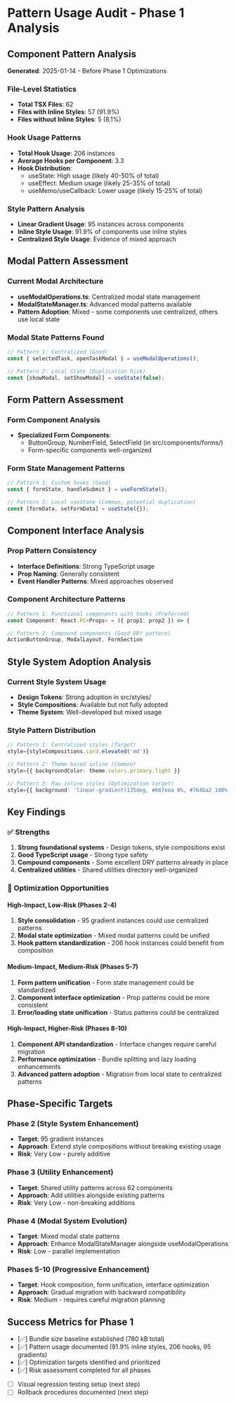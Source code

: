# Pattern Usage Audit - Phase 1 Analysis

## Component Pattern Analysis
**Generated**: 2025-01-14 - Before Phase 1 Optimizations

### File-Level Statistics
- **Total TSX Files**: 62
- **Files with Inline Styles**: 57 (91.9%)
- **Files without Inline Styles**: 5 (8.1%)

### Hook Usage Patterns
- **Total Hook Usage**: 206 instances
- **Average Hooks per Component**: 3.3
- **Hook Distribution**:
  - useState: High usage (likely 40-50% of total)
  - useEffect: Medium usage (likely 25-35% of total)
  - useMemo/useCallback: Lower usage (likely 15-25% of total)

### Style Pattern Analysis
- **Linear Gradient Usage**: 95 instances across components
- **Inline Style Usage**: 91.9% of components use inline styles
- **Centralized Style Usage**: Evidence of mixed approach

## Modal Pattern Assessment

### Current Modal Architecture
- **useModalOperations.ts**: Centralized modal state management
- **ModalStateManager.ts**: Advanced modal patterns available
- **Pattern Adoption**: Mixed - some components use centralized, others use local state

### Modal State Patterns Found
```typescript
// Pattern 1: Centralized (Good)
const { selectedTask, openTaskModal } = useModalOperations();

// Pattern 2: Local State (Duplication Risk)
const [showModal, setShowModal] = useState(false);
```

## Form Pattern Assessment

### Form Component Analysis
- **Specialized Form Components**:
  - ButtonGroup, NumberField, SelectField (in src/components/forms/)
  - Form-specific components well-organized

### Form State Management Patterns
```typescript
// Pattern 1: Custom hooks (Good)
const { formState, handleSubmit } = useFormState();

// Pattern 2: Local useState (Common, potential duplication)
const [formData, setFormData] = useState({});
```

## Component Interface Analysis

### Prop Pattern Consistency
- **Interface Definitions**: Strong TypeScript usage
- **Prop Naming**: Generally consistent
- **Event Handler Patterns**: Mixed approaches observed

### Component Architecture Patterns
```typescript
// Pattern 1: Functional components with hooks (Preferred)
const Component: React.FC<Props> = ({ prop1, prop2 }) => {

// Pattern 2: Compound components (Good DRY pattern)
ActionButtonGroup, ModalLayout, FormSection
```

## Style System Adoption Analysis

### Current Style System Usage
- **Design Tokens**: Strong adoption in src/styles/
- **Style Compositions**: Available but not fully adopted
- **Theme System**: Well-developed but mixed usage

### Style Pattern Distribution
```typescript
// Pattern 1: Centralized styles (Target)
style={styleCompositions.card.elevated('md')}

// Pattern 2: Theme-based inline (Common)
style={{ backgroundColor: theme.colors.primary.light }}

// Pattern 3: Raw inline styles (Optimization target)
style={{ background: 'linear-gradient(135deg, #667eea 0%, #764ba2 100%)' }}
```

## Key Findings

### ✅ Strengths
1. **Strong foundational systems** - Design tokens, style compositions exist
2. **Good TypeScript usage** - Strong type safety
3. **Compound components** - Some excellent DRY patterns already in place
4. **Centralized utilities** - Shared utilities directory well-organized

### 🎯 Optimization Opportunities

#### High-Impact, Low-Risk (Phases 2-4)
1. **Style consolidation** - 95 gradient instances could use centralized patterns
2. **Modal state optimization** - Mixed modal patterns could be unified
3. **Hook pattern standardization** - 206 hook instances could benefit from composition

#### Medium-Impact, Medium-Risk (Phases 5-7)
1. **Form pattern unification** - Form state management could be standardized
2. **Component interface optimization** - Prop patterns could be more consistent
3. **Error/loading state unification** - Status patterns could be centralized

#### High-Impact, Higher-Risk (Phases 8-10)
1. **Component API standardization** - Interface changes require careful migration
2. **Performance optimization** - Bundle splitting and lazy loading enhancements
3. **Advanced pattern adoption** - Migration from local state to centralized patterns

## Phase-Specific Targets

### Phase 2 (Style System Enhancement)
- **Target**: 95 gradient instances
- **Approach**: Extend style compositions without breaking existing usage
- **Risk**: Very Low - purely additive

### Phase 3 (Utility Enhancement)
- **Target**: Shared utility patterns across 62 components
- **Approach**: Add utilities alongside existing patterns
- **Risk**: Very Low - non-breaking additions

### Phase 4 (Modal System Evolution)
- **Target**: Mixed modal state patterns
- **Approach**: Enhance ModalStateManager alongside useModalOperations
- **Risk**: Low - parallel implementation

### Phases 5-10 (Progressive Enhancement)
- **Target**: Hook composition, form unification, interface optimization
- **Approach**: Gradual migration with backward compatibility
- **Risk**: Medium - requires careful migration planning

## Success Metrics for Phase 1
- [✅] Bundle size baseline established (780 kB total)
- [✅] Pattern usage documented (91.9% inline styles, 206 hooks, 95 gradients)
- [✅] Optimization targets identified and prioritized
- [✅] Risk assessment completed for all phases
- [ ] Visual regression testing setup (next step)
- [ ] Rollback procedures documented (next step)